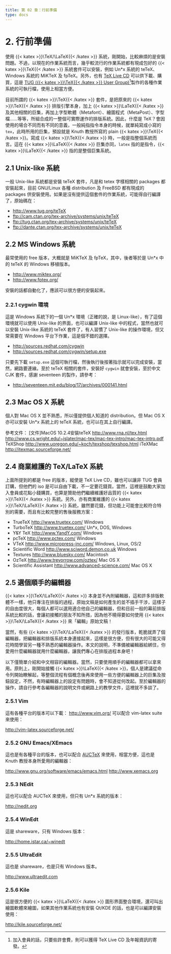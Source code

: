 ```yaml
---
title: 第 02 章：行前準備
type: docs
---
```


# 2. 行前準備

使用 {{< katex >}}\TeX/\LaTeX{{< /katex >}} 系統，剛開始，比較麻煩的是安裝問題。不過，以現在的作業系統而言，幾乎較流行的作業系統都有現成包好的 {{< katex >}}\TeX{{< /katex >}} 系統套件可以安裝，例如 Un*x 系統的 teTeX、Windows 系統的 MiKTeX 及 fpTeX。另外，也有 [TeX Live CD](http://tug.org/texlive/) 可以供下載、購買，這是 [TUG ({{< katex >}}\TeX{{< /katex >}} User Group)](http://www.tug.org/)[^TUG]製作的各種作業系統的可執行檔，使用上相當方便。

目前所謂的 {{< katex >}}\TeX{{< /katex >}} 套件，是把原來的 {{< katex >}}\TeX{{< /katex >}} 排版引擎本身，加上 {{< katex >}}\LaTeX{{< /katex >}} 及其他相關的巨集，再加上字型軟體（Metafont）、繪圖程式（MetaPost）、字型檔……等等，所組合成的一整個可實際運作的排版系統。因此，什麼是 TeX？會因使用的場合不同而有不同的意義，一般純指指令本身的時候，就單純寫成小寫的 `tex`，此時所用的巨集，預設就是 Knuth 教授所寫的 plain {{< katex >}}\TeX{{< /katex >}}。寫成 {{< katex >}}\TeX{{< /katex >}} 時，一般是指整個系統而言。這在 {{< katex >}}\LaTeX{{< /katex >}} 巨集亦同，`latex` 指的是指令，{{< katex >}}\LaTeX{{< /katex >}} 指的是整個巨集系統。

## 2.1 Unix-like 系統

一般 Unix-like 系統都是安裝 teTeX 套件，凡是和 tetex 字樣相關的 packages 都安裝起來，目前 GNU/Linux 各種 distribution 及 FreeBSD 都有現成的 packages 供安裝使用。如果是沒有提供這個套件的作業系統，可能得自行編譯了，原始碼在：

- http://www.tug.org/teTeX
- ftp://cam.ctan.org/tex-archive/systems/unix/teTeX
- ftp://tug.ctan.org/tex-archive/systems/unix/teTeX
- ftp://dante.ctan.org/tex-archive/systems/unix/teTeX

## 2.2 MS Windows 系統

最常使用的 free 版本，大概就是 MiKTeX 及 fpTeX，其中，後者等於是 Un*x 中的 teTeX 的 Windows 移植版本。

- http://www.miktex.org/
- http://www.fptex.org/

安裝的話都自動化了，應該可以很方便的安裝起來。

### 2.2.1 cygwin 環境

這是 Windows 系統下的一個 Un*x 環境（正確的說，是 Linux-like），有了這個環境就可以使用 Unix-like 的界面，也可以編譯 Unix-like 中的程式，當然也就可以安裝 Unix-like 系統的 teTeX 套件了，有人習慣了 Unix-like 的操作環境，但又常需要在 Windows 平台下作業，這是個不錯的選擇。

- http://sources.redhat.com/cygwin
- http://sources.redhat.com/cygwin/setup.exe

只要先下載 `setup.exe` 這個可執行檔，然後執行後按著指示就可以完成安裝，當然，網路要連線。至於 teTeX 相關的套件，安裝好 `cygwin` 就會安裝，至於中文 CJK 套件，感謝 seventeen 的製作，請參考：

- http://seventeen.mit.edu/blog/17/archives/000141.html

## 2.3 Mac OS X 系統

個人對 Mac OS X 並不熟悉，所以僅提供個人知道的 distribution。但 Mac OS X 亦可以安裝 Un*x 系統上的 teTeX 系統，也可以在其上自行編譯。

參考文件：
[文件]MacOS 10.2.4安裝teTeX
http://www.rna.nl/tex.html
http://www.cs.wright.edu/~jslater/mac-tex/mac-tex-intro/mac-tex-intro.pdf
TeXShop
http://www.uoregon.edu/~koch/texshop/texshop.html
iTeXMac
http://itexmac.sourceforge.net/

## 2.4 商業維護的 TeX/LaTeX 系統

上面所提到的都是 free 的版本，縱使是 TeX Live CD，雖也可以讓非 TUG 會員訂購，但他們的 iso 是可以自由下載，不一定要花錢買。當然，這裡是鼓勵大家加入會員或花點小錢購買，也算是贊助他們繼續維護好品質的 {{< katex >}}\TeX{{< /katex >}} 系統。另外，亦有商業維護的 {{< katex >}}\TeX/\LaTeX{{< /katex >}} 系統，雖然要花錢，但功能上可能會比較符合特別的需要，而且有比較完整的售後服務方案：

- TrueTeX	http://www.truetex.com/	Windows
- TurboTeX	http://www.truetex.com/	Un*x, DOS, Windows
- Y&Y TeX	http://www.YandY.com/	Windows
- pcTeX	http://www.pctex.com/	Windows
- VTeX	http://www.micropress-inc.com/	Windows, Linux, OS/2
- Scientific Word	http://www.sciword.demon.co.uk	Windows
- Textures	http://www.bluesky.com/	Macintosh
- OzTeX	http://www.trevorrow.com/oztex/	Mac OS X
- Scientific Assistant	http://www.advanced-science.com/	Mac OS X

## 2.5 選個順手的編輯器

{{< katex >}}\TeX/\LaTeX{{< /katex >}} 本身並不內附編輯器，這和許多排版軟體不一樣，他只專注在排版的過程，原始文稿是如何產生的並不插手干涉，這樣子的自由度很大，每個人都可以選用適合他自己的編輯器，但和目前一般的幕前排版系統比較的話，會讓初接觸的朋友不知所措，因為他不曉得要如何使用 {{< katex >}}\TeX/\LaTeX{{< /katex >}} 來「編輯」原始文稿！

當然，有些 {{< katex >}}\TeX/\LaTeX{{< /katex >}} 的發行版本，乾脆就弄了個編輯器，把編輯器和排版系統本身連接起來，這樣是很方便，但有很大的可能又得花時間學習另一種不熟悉的編輯器操作。本文的說明，不準備被編輯器給綁住，你愛用什麼編輯器就用什麼編輯器，讓我們專心在排版過程本身吧！

以下僅簡單介紹和中文相容的編輯器。當然，只要使用順手的編輯器都可以拿來用。原則上，剛開始接觸 {{< katex >}}\LaTeX{{< /katex >}}，個人是建議從命令列開始瞭解起，等整個流程有個概念後再來使用一些方便的編輯器上的巨集及按鈕設定，不然，有時編輯器上的設定有問題時，會不知道從何改起。至於編輯器的操作，請自行參考各編輯器的說明文件或網路上的教學文件，這裡就不多談了。

### 2.5.1 Vim

這有各種平台的版本可以下載：
http://www.vim.org/
可以配合 vim-latex suite 來使用：

http://vim-latex.sourceforge.net/

### 2.5.2 GNU Emacs/XEmacs

這也是有各種平台的版本，也可以配合 [AUCTeX](http://www.gnu.org/software/auctex/) 來使用，相當方便，這也是 Knuth 教授本身所愛用的編輯器：

http://www.gnu.org/software/emacs/emacs.html
http://www.xemacs.org

### 2.5.3 NEdit

這也可以配合 AUCTeX 來使用，但只有 Un*x 系統的版本：

http://nedit.org

### 2.5.4 WinEdt

這是 shareware，只有 Windows 版本：

http://home.istar.ca/~winedt

### 2.5.5 UltraEdit

這也是 shareware，也是只有 Windows 版本。

http://www.ultraedit.com

### 2.5.6 Kile

這是很方便的 {{< katex >}}\LaTeX{{< /katex >}} 圖形界面整合環境，還可叫出繪圖軟體來繪圖，如果其他作業系統也有安裝 Qt/KDE 的話，也是可以編譯安裝使用：

http://kile.sourceforge.net/

[^TUG]: 加入會員的話，只要些許會費，則可以獲得 TeX Live CD 及年報資訊的寄發。